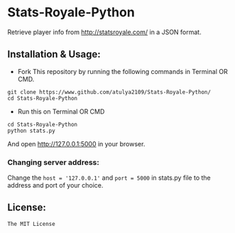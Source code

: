 # Stats-Royale-Python

Retrieve player info from http://statsroyale.com/ in a JSON format.

## Installation & Usage:

- Fork This repository by running the following commands in Terminal OR CMD.
```
git clone https://www.github.com/atulya2109/Stats-Royale-Python/
cd Stats-Royale-Python

```
- Run this on Terminal OR CMD

```
cd Stats-Royale-Python
python stats.py
```

And open http://127.0.0.1:5000 in your browser.

### Changing server address:
Change the ```host = '127.0.0.1'``` and ```port = 5000``` in stats.py file to the address and port of your choice.
## License:

`The MIT License`
